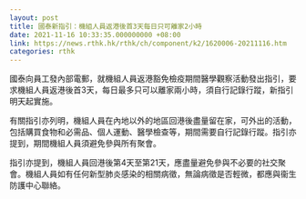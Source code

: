 ```yaml
---
layout: post
title: 國泰新指引：機組人員返港後首3天每日只可離家2小時
date: 2021-11-16 10:33:35.000000000 +08:00
link: https://news.rthk.hk/rthk/ch/component/k2/1620006-20211116.htm
categories: rthk
---
```


國泰向員工發內部電郵，就機組人員返港豁免檢疫期間醫學觀察活動發出指引，要求機組人員返港後首3天，每日最多只可以離家兩小時，須自行記錄行蹤，新指引明天起實施。

有關指引亦列明，機組人員在內地以外的地區回港後盡量留在家，可外出的活動，包括購買食物和必需品、個人運動、醫學檢查等，期間需要自行記錄行蹤。指引亦提到，期間機組人員須避免參與所有聚會。

指引亦提到，機組人員回港後第4天至第21天，應盡量避免參與不必要的社交聚會。機組人員如有任何新型肺炎感染的相關病徵，無論病徵是否輕微，都應與衞生防護中心聯絡。
